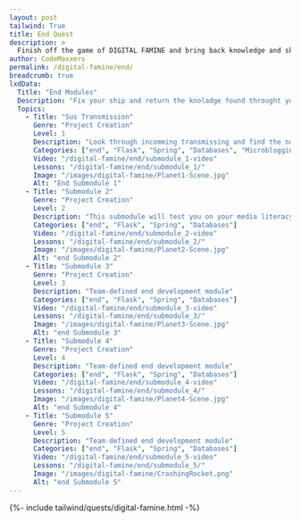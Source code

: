 ```yaml
---
layout: post 
tailwind: True
title: End Quest
description: >
  Finish off the game of DIGITAL FAMINE and bring back knowledge and skills to your home
author: CodeMaxxers
permalink: /digital-famine/end/
breadcrumb: true
lxdData:
  Title: "End Modules"
  Description: "Fix your ship and return the knoladge found throught your advendure!"
  Topics:
    - Title: "Sus Transmission"
      Genre: "Project Creation"
      Level: 1
      Description: "Look through incomming transmissing and find the non-malicious transmission"
      Categories: ["end", "Flask", "Spring", "Databases", "Microblogging"]
      Video: "/digital-famine/end/submodule_1-video"
      Lessons: "/digital-famine/end/submodule_1/"
      Image: "/images/digital-famine/Planet1-Scene.jpg"
      Alt: "End Submodule 1"
    - Title: "Submodule 2"
      Genre: "Project Creation"
      Level: 2
      Description: "This submodule will test you on your media literacy! You will need to apply all your knowledge learned in the media literacy planet to identify fake information in a multiple choice style quiz. You will be able to gather all parts needed to fix the information sector of the ship at the end of the quiz."
      Categories: ["end", "Flask", "Spring", "Databases"]
      Video: "/digital-famine/end/submodule_2-video"
      Lessons: "/digital-famine/end/submodule_2/"
      Image: "/images/digital-famine/Planet2-Scene.jpg"
      Alt: "end Submodule 2"
    - Title: "Submodule 3"
      Genre: "Project Creation"
      Level: 3
      Description: "Team-defined end development module"
      Categories: ["end", "Flask", "Spring", "Databases"]
      Video: "/digital-famine/end/submodule_3-video"
      Lessons: "/digital-famine/end/submodule_3/"
      Image: "/images/digital-famine/Planet3-Scene.jpg"
      Alt: "end Submodule 3"
    - Title: "Submodule 4"
      Genre: "Project Creation"
      Level: 4
      Description: "Team-defined end development module"
      Categories: ["end", "Flask", "Spring", "Databases"]
      Video: "/digital-famine/end/submodule_4-video"
      Lessons: "/digital-famine/end/submodule_4/"
      Image: "/images/digital-famine/Planet4-Scene.jpg"
      Alt: "end Submodule 4"
    - Title: "Submodule 5"
      Genre: "Project Creation"
      Level: 5
      Description: "Team-defined end development module"
      Categories: ["end", "Flask", "Spring", "Databases"]
      Video: "/digital-famine/end/submodule_5-video"
      Lessons: "/digital-famine/end/submodule_5/"
      Image: "/images/digital-famine/CrashingRocket.png"
      Alt: "end Submodule 5"
---
```

{%- include tailwind/quests/digital-famine.html -%}
